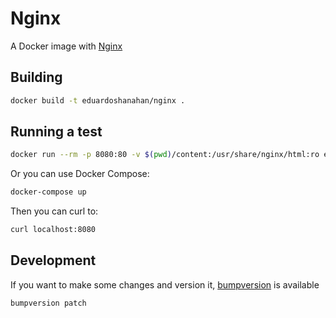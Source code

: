 # Nginx

A Docker image with [Nginx](https://nginx.org/en/)

## Building

```bash
docker build -t eduardoshanahan/nginx .
```

## Running a test

```bash
docker run --rm -p 8080:80 -v $(pwd)/content:/usr/share/nginx/html:ro eduardoshanahan/nginx:latest
```

Or you can use Docker Compose:

```bash
docker-compose up
```

Then you can curl to:

```bash
curl localhost:8080
```

## Development

If you want to make some changes and version it, [bumpversion](https://pypi.python.org/pypi/bumpversion) is available

```bash
bumpversion patch
```

